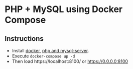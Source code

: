 # PHP + MySQL using Docker Compose

## Instructions
* Install [docker](https://docs.docker.com/install/linux/docker-ce/ubuntu/), [php and mysql-server](https://www.vultr.com/docs/how-to-install-apache-mysql-and-php-on-ubuntu-16-04).
* Execute `docker-compose up -d`
* Then load https://localhost:8100/ or https://0.0.0.0:8100